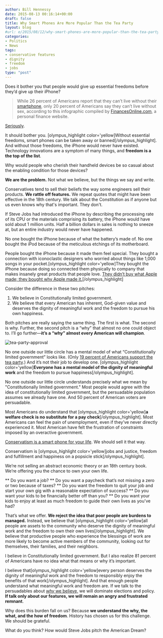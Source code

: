 ```yaml
---
author: Bill Hennessy
date: 2015-08-13 00:16:14+00:00
draft: false
title: Why Smart Phones Are More Popular Than the Tea Party
layout: blog
#url: e/2015/08/12/why-smart-phones-are-more-popular-than-the-tea-party/
categories:
- Politics
- News
tags:
- conservative features
- dignity
- freedom
- jobs
type: "post"
---
```


Does it bother you that people would give up essential freedoms before they’d give up their iPhone?



> While 26 percent of Americans report that they can’t live without their [smartphone](https://www.entrepreneur.com/tech/mobile/index.html), only 20 percent of Americans say they can’t live without sex, according to this infographic compiled by [FinancesOnline.com](https://comparisons.financesonline.com/comparison-of-americans-weird-habits/), a personal finance website.



[Seriously](https://www.entrepreneur.com/article/233230).

It should bother you. [olympus_highlight color='yellow]Without essential freedoms, smart phones can be taken away or banned[/olympus_highlight]. And without those freedoms, the iPhone would never have existed. Technology innovations are a symptom of many things, and **freedom is a the top of the list**.

Why would people who cherish their handheld devices be so casual about the enabling condition for those devices?

**We are the problem.** Not what we believe, but the things we say and write.

Conservatives tend to sell their beliefs the way some engineers sell their products. **We rattle off features.** We repeat quotes that might have been effective in the 18th century. We talk about the Constitution as if anyone but us even knows why that's important. They don't.

If Steve Jobs had introduced the iPhone by describing the processing rate of its CPU or the materials comprising its battery, the iPhone would have sold about 1 million units. Half a billion dollars in sales is nothing to sneeze at, but an entire industry would never have happened.

No one bought the iPhone because of what the battery’s made of. No one bought the iPod because of the meticulous etchings of its motherboard.

People bought the iPhone because it made them feel special. They bought a connection with iconoclastic designers who worried about things like 1,000 songs in your pocket.[olympus_highlight color='yellow]They bought the iPhone because doing so connected them physically to  company that makes insanely great products that people love. [They didn’t buy what Apple made; they bought why Apple made it.](https://hennessysview.com/2015/08/11/how-to-sell-conservative-principles/)[/olympus_highlight]

Consider the difference in these two pitches:




  1. We believe in Constitutionally limited government.
  2. We believe that every American has inherent, God-given value and deserves the dignity of meaningful work and the freedom to pursue his own happiness.


Both pitches are really saying the same thing. The first is what. The second is why. Further, the second pitch is a “why” that almost no one could object to. I’ll go further—**it’s a “why” almost every American will champion**.

![tea-party-approval](https://hennessysview.com/wp-content/uploads/2015/08/tea-party-approval.png)


No one outside our little circle has a mental model of what “Constitutionally limited government” looks like. (Only [19 percent of Americans support the tea party](https://www.gallup.com/poll/147635/tea-party-movement.aspx).)  And it’s not their job to develop one. [olympus_highlight color='yellow]**Everyone has a mental model of the dignity of meaningful work** and the freedom to pursue happiness[/olympus_highlight].

No one outside our little circle understands precisely what we mean by  "Constitutionally limited government." Most people would agree with the idea of constitutionally limited government, but the persuadable population assumes we already have one. And 50 percent of American voters are persuadable.

Most Americans do understand that [olympus_highlight color='yellow]**a welfare check is no substitute for a pay check**[/olympus_highlight]. Most Americans can feel the pain of unemployment, even if they’ve never directly experienced it. Most American have felt the frustration of constraints imposed by an overactive government.

[Conservatism is a smart phone for your life](https://hennessysview.com/2015/08/10/do-you-really-want-your-principles-to-win/). We should sell it that way.

Conservatism is [olympus_highlight color='yellow]jobs and justice, freedom and fulfillment and happiness on a popsicle stick[/olympus_highlight].

We’re not selling an abstract economic theory or an 18th century book. We’re offering you the chance to own your own life.




** Do you want a job?
** Do you want a paycheck that’s not missing a zero or two because of taxes?
** Do you want the freedom to quit your job and start your own gig with a reasonable expectation of success?
** Do you want your kids to be financially better off than you?
** Do you want your kids to enjoy at least as much freedom to guide their own lives as you've had?


That’s what we offer. **We reject the idea that poor people are burdens to managed.** Instead, we believe that [olympus_highlight color='yellow]all people are assets to the community who deserve the dignity of meaningful work and the freedom to own their own lives[/olympus_highlight]. We believe that productive people who experience the blessings of work are more likely to become active members of the community, looking out for themselves, their families, and their neighbors.

I believe in Constitutionally limited government. But I also realize 81 percent of Americans have no idea what that means or why it’s important.

I believe that[olympus_highlight color='yellow]every person deserves the dignity of meaningful work and the freedom to responsibly enjoy the benefits of that work[/olympus_highlight]. And that enough people understand what meaningful work and freedom are. If we talk to the persuadables about [_why_ we believe,](https://hennessysview.com/2015/08/09/why-bother/) we will dominate elections and policy. **If talk only about our features, we will remain an angry and frustrated remnant**.

Why does this burden fall on us? Because **we understand the why, the what, and the how of freedom**. History has chosen us for this challenge. We should be grateful.

What do you think? How would Steve Jobs pitch the American Dream?
